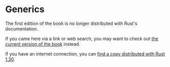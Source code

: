 # Generics

The first edition of the book is no longer distributed with Rust's documentation.

If you came here via a link or web search, you may want to check out [the current version of the book](../ch10-00-generics.html) instead.

If you have an internet connection, you can [find a copy distributed with Rust 1.30](https://doc.rust-lang.org/1.30.0/book/first-edition/generics.html).
